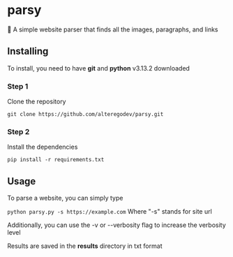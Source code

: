 # parsy

🔎 A simple website parser that finds all the images, paragraphs, and links

## Installing

To install, you need to have **git** and **python** v3.13.2 downloaded

### Step 1

Clone the repository

`git clone https://github.com/alteregodev/parsy.git`

### Step 2

Install the dependencies

`pip install -r requirements.txt`

## Usage

To parse a website, you can simply type

`python parsy.py -s https://example.com` Where "-s" stands for site url

Additionally, you can use the -v or --verbosity flag to increase the verbosity level

Results are saved in the **results** directory in txt format
